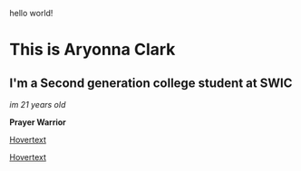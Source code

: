 hello world!
# This is Aryonna Clark
## I'm a Second generation college student at SWIC
  
_im 21 years old_

__Prayer Warrior__

[Hovertext](https://upload.wikimedia.org/wikipedia/commons/f/fc/Emperor_Gum_Moth.jpg)

[Hovertext](https://upload.wikimedia.org/wikipedia/commons/f/fc/Emperor_Gum_Moth.jpg)



